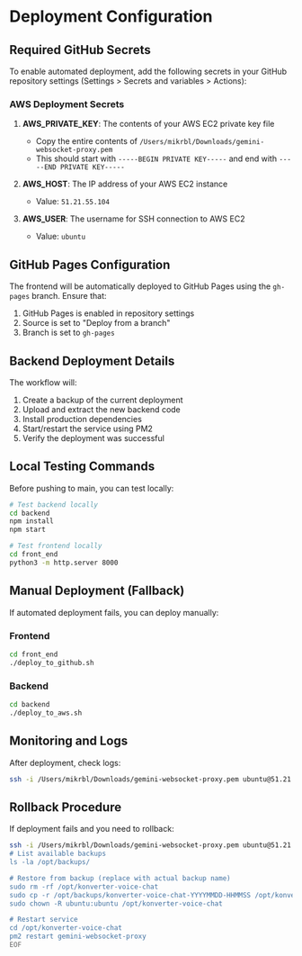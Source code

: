 # Deployment Configuration

## Required GitHub Secrets

To enable automated deployment, add the following secrets in your GitHub repository settings (Settings > Secrets and variables > Actions):

### AWS Deployment Secrets

1. **AWS_PRIVATE_KEY**: The contents of your AWS EC2 private key file
   - Copy the entire contents of `/Users/mikrbl/Downloads/gemini-websocket-proxy.pem`
   - This should start with `-----BEGIN PRIVATE KEY-----` and end with `-----END PRIVATE KEY-----`

2. **AWS_HOST**: The IP address of your AWS EC2 instance
   - Value: `51.21.55.104`

3. **AWS_USER**: The username for SSH connection to AWS EC2
   - Value: `ubuntu`

## GitHub Pages Configuration

The frontend will be automatically deployed to GitHub Pages using the `gh-pages` branch. Ensure that:

1. GitHub Pages is enabled in repository settings
2. Source is set to "Deploy from a branch"
3. Branch is set to `gh-pages`

## Backend Deployment Details

The workflow will:
1. Create a backup of the current deployment
2. Upload and extract the new backend code
3. Install production dependencies
4. Start/restart the service using PM2
5. Verify the deployment was successful

## Local Testing Commands

Before pushing to main, you can test locally:

```bash
# Test backend locally
cd backend
npm install
npm start

# Test frontend locally
cd front_end
python3 -m http.server 8000
```

## Manual Deployment (Fallback)

If automated deployment fails, you can deploy manually:

### Frontend
```bash
cd front_end
./deploy_to_github.sh
```

### Backend
```bash
cd backend
./deploy_to_aws.sh
```

## Monitoring and Logs

After deployment, check logs:
```bash
ssh -i /Users/mikrbl/Downloads/gemini-websocket-proxy.pem ubuntu@51.21.55.104 "pm2 logs gemini-websocket-proxy --lines 100"
```

## Rollback Procedure

If deployment fails and you need to rollback:

```bash
ssh -i /Users/mikrbl/Downloads/gemini-websocket-proxy.pem ubuntu@51.21.55.104 << 'EOF'
# List available backups
ls -la /opt/backups/

# Restore from backup (replace with actual backup name)
sudo rm -rf /opt/konverter-voice-chat
sudo cp -r /opt/backups/konverter-voice-chat-YYYYMMDD-HHMMSS /opt/konverter-voice-chat
sudo chown -R ubuntu:ubuntu /opt/konverter-voice-chat

# Restart service
cd /opt/konverter-voice-chat
pm2 restart gemini-websocket-proxy
EOF
```